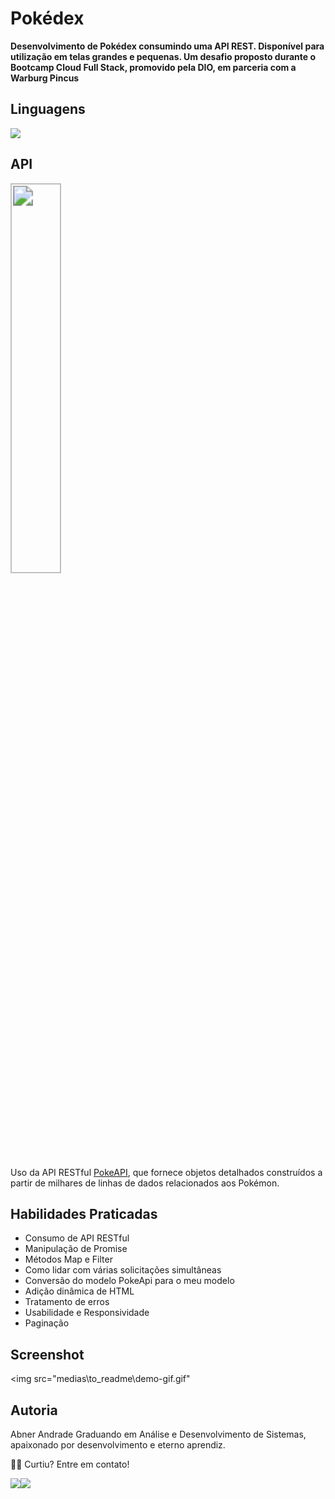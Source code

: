 # Pokédex  
**Desenvolvimento de Pokédex consumindo uma API REST. Disponível para utilização em telas grandes e pequenas. Um desafio proposto durante o Bootcamp Cloud Full Stack, promovido pela DIO, em parceria com a Warburg Pincus**




## Linguagens
![](https://www.redemultilink.com.br/wp-content/uploads/2020/07/html5-css-javascript-significados.jpg)




## API

<img src="https://user-images.githubusercontent.com/24237865/83422649-d1b1d980-a464-11ea-8c91-a24fdf89cd6b.png" align="center" width="40%" style="zoom: 200%;" />  

Uso da API RESTful [PokeAPI](https://pokeapi.co/), que fornece objetos detalhados construídos a partir de milhares de linhas de dados relacionados aos Pokémon.




## Habilidades Praticadas
- Consumo de API RESTful
- Manipulação de Promise
- Métodos Map e Filter
- Como lidar com várias solicitações simultâneas
- Conversão do modelo PokeApi para o meu modelo
- Adição dinâmica de HTML
- Tratamento de erros
- Usabilidade e Responsividade
- Paginação



## Screenshot

<img src="medias\to_readme\demo-gif.gif"


## Autoria  

Abner Andrade
Graduando em Análise e Desenvolvimento de Sistemas, apaixonado por desenvolvimento e eterno aprendiz. 

👋🏽 Curtiu? Entre em contato!

<div style="display: flex">
<a href = "https://www.linkedin.com/in/abnerandrade/"><img src="https://img.icons8.com/color/64/null/linkedin-circled--v1.png" target="_blank"></a>
<a href = "https://api.whatsapp.com/send?phone=5521973257039&text=Oi,%20Abner.%20Curti%20tua%20Pokedex.%20%20Vamos%20trabalhar%20juntos?"><img src="https://img.icons8.com/color/64/null/whatsapp--v1.png" target="_blank"></a>
</div>
